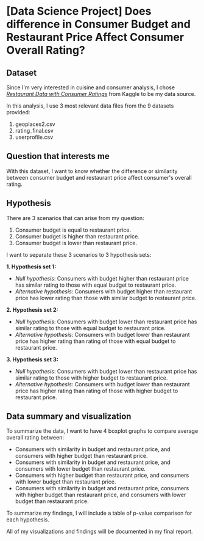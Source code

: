 # [Data Science Project] Does difference in Consumer Budget and Restaurant Price Affect Consumer Overall Rating?

## Dataset
Since I'm very interested in cuisine and consumer analysis, I chose *[Restaurant Data with Consumer Ratings](https://www.kaggle.com/uciml/restaurant-data-with-consumer-ratings)* from Kaggle to be my data source.

In this analysis, I use 3 most relevant data files from the 9 datasets provided:
1. geoplaces2.csv
2. rating_final.csv
3. userprofile.csv

## Question that interests me
With this dataset, I want to know whether the difference or similarity between consumer budget and restaurant price affect consumer's overall rating.

## Hypothesis
There are 3 scenarios that can arise from my question:
1. Consumer budget is equal to restaurant price.
2. Consumer budget is higher than restaurant price.
3. Consumer budget is lower than restaurant price.

I want to separate these 3 scenarios to 3 hypothesis sets:

**1. Hypothesis set 1:**
- *Null hypothesis*: Consumers with budget higher than restaurant price has similar rating to those with equal budget to restaurant price.
- *Alternative hypothesis*: Consumers with budget higher than restaurant price has lower rating than those with similar budget to restaurant price.

**2. Hypothesis set 2:**
- *Null hypothesis*: Consumers with budget lower than restaurant price has similar rating to those with equal budget to restaurant price.
- *Alternative hypothesis*: Consumers with budget lower than restaurant price has higher rating than rating of those with equal budget to restaurant price.

**3. Hypothesis set 3:**
- *Null hypothesis*: Consumers with budget lower than restaurant price has similar rating to those with higher budget to restaurant price.
- *Alternative hypothesis*: Consumers with budget lower than restaurant price has higher rating than rating of those with higher budget to restaurant price.

## Data summary and visualization
To summarize the data, I want to have 4 boxplot graphs to compare average overall rating between:
- Consumers with similarity in budget and restaurant price, and consumers with higher budget than restaurant price.
- Consumers with similarity in budget and restaurant price, and consumers with lower budget than restaurant price.
- Consumers with higher budget than restaurant price, and consumers with lower budget than restaurant price.
- Consumers with similarity in budget and restaurant price, consumers with higher budget than restaurant price, and consumers with lower budget than restaurant price.

To summarize my findings, I will include a table of p-value comparison for each hypothesis.

All of my visualizations and findings will be documented in my final report.
